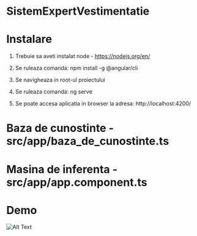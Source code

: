 # SistemExpertVestimentatie

# Instalare

1. Trebuie sa aveti instalat node - https://nodejs.org/en/

2. Se ruleaza comanda: npm install -g @angular/cli

3. Se navigheaza in root-ul proiectului

4. Se ruleaza comanda: ng serve

5. Se poate accesa aplicatia in browser la adresa: http://localhost:4200/

# Baza de cunostinte - src/app/baza_de_cunostinte.ts

# Masina de inferenta - src/app/app.component.ts

# Demo

![Alt Text](http://g.recordit.co/5nGpEtvxTD.gif)
